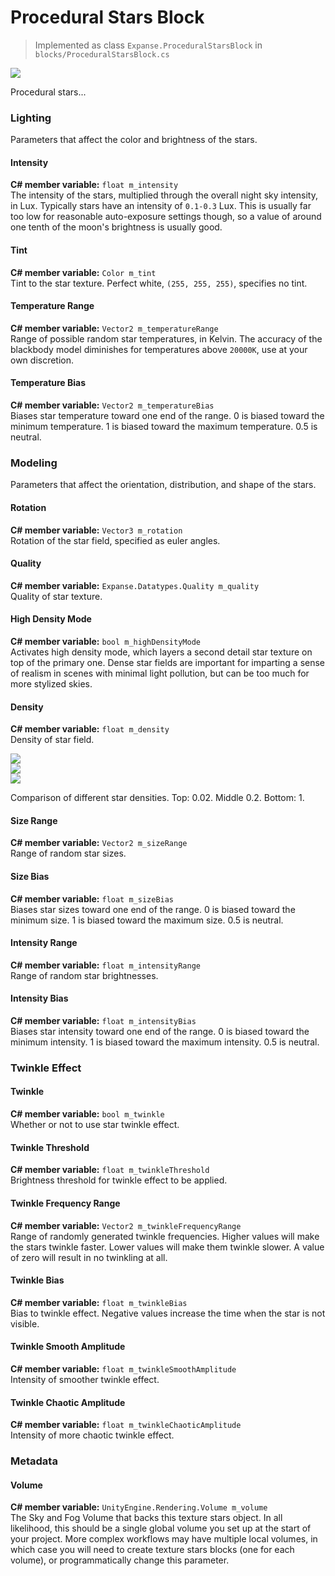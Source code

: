# Procedural Stars Block

> Implemented as class `Expanse.ProceduralStarsBlock` in `blocks/ProceduralStarsBlock.cs`

<div class="img-block">
    <div class="img-row">
        <div class="img-col"><img src="img/stars/star_splash.png"/></div>
    </div>
</div>

Procedural stars...

<!---------------------------------------------------------------------------------------->
<!--------------------------------------- LIGHTING --------------------------------------->
<!---------------------------------------------------------------------------------------->

### Lighting

Parameters that affect the color and brightness of the stars.

#### Intensity
**C# member variable:** `float m_intensity` \
The intensity of the stars, multiplied through the overall night sky intensity, in Lux. Typically stars have an intensity of `0.1-0.3` Lux. This is usually far too low for reasonable auto-exposure settings though, so a value of around one tenth of the moon's brightness is usually good.

#### Tint
**C# member variable:** `Color m_tint` \
Tint to the star texture. Perfect white, `(255, 255, 255)`, specifies no tint.

#### Temperature Range
**C# member variable:** `Vector2 m_temperatureRange` \
Range of possible random star temperatures, in Kelvin. The accuracy of the blackbody model diminishes for temperatures above `20000K`, use at your own discretion.

#### Temperature Bias
**C# member variable:** `Vector2 m_temperatureBias` \
Biases star temperature toward one end of the range. 0 is biased toward the minimum temperature. 1 is biased toward the maximum temperature. 0.5 is neutral.

<!---------------------------------------------------------------------------------------->
<!--------------------------------------- MODELING --------------------------------------->
<!---------------------------------------------------------------------------------------->

### Modeling

Parameters that affect the orientation, distribution, and shape of the stars.

#### Rotation
**C# member variable:** `Vector3 m_rotation` \
Rotation of the star field, specified as euler angles.

#### Quality
**C# member variable:** `Expanse.Datatypes.Quality m_quality` \
Quality of star texture.

#### High Density Mode
**C# member variable:** `bool m_highDensityMode` \
Activates high density mode, which layers a second detail star texture on top of the primary one. Dense star fields are important for imparting a sense of realism in scenes with minimal light pollution, but can be too much for more stylized skies.

#### Density
**C# member variable:** `float m_density` \
Density of star field.

<div class="img-block">
    <div class="img-row">
        <div class="img-col"><img src="img/stars/density_0.02.jpg"/></div>
    </div>
    <div class="img-row">
        <div class="img-col"><img src="img/stars/density_0.2.jpg"/></div>
    </div>
    <div class="img-row">
        <div class="img-col"><img src="img/stars/density_1.jpg"/></div>
    </div>
    <p>Comparison of different star densities. Top: 0.02. Middle 0.2. Bottom: 1.</p>
</div>

#### Size Range
**C# member variable:** `Vector2 m_sizeRange` \
Range of random star sizes.

#### Size Bias
**C# member variable:** `float m_sizeBias` \
Biases star sizes toward one end of the range. 0 is biased toward the minimum size. 1 is biased toward the maximum size. 0.5 is neutral.

#### Intensity Range
**C# member variable:** `float m_intensityRange` \
Range of random star brightnesses.

#### Intensity Bias
**C# member variable:** `float m_intensityBias` \
Biases star intensity toward one end of the range. 0 is biased toward the minimum intensity. 1 is biased toward the maximum intensity. 0.5 is neutral.

<!---------------------------------------------------------------------------------------->
<!------------------------------=--------- TWINKLE --------------------------------------->
<!---------------------------------------------------------------------------------------->

### Twinkle Effect

#### Twinkle
**C# member variable:** `bool m_twinkle` \
Whether or not to use star twinkle effect.

#### Twinkle Threshold
**C# member variable:** `float m_twinkleThreshold` \
Brightness threshold for twinkle effect to be applied.

#### Twinkle Frequency Range
**C# member variable:** `Vector2 m_twinkleFrequencyRange` \
Range of randomly generated twinkle frequencies. Higher values will make the stars twinkle faster. Lower values will make them twinkle slower. A value of zero will result in no twinkling at all.

#### Twinkle Bias
**C# member variable:** `float m_twinkleBias` \
Bias to twinkle effect. Negative values increase the time when the star is not visible.

#### Twinkle Smooth Amplitude
**C# member variable:** `float m_twinkleSmoothAmplitude` \
Intensity of smoother twinkle effect.

#### Twinkle Chaotic Amplitude
**C# member variable:** `float m_twinkleChaoticAmplitude` \
Intensity of more chaotic twinkle effect.


<!---------------------------------------------------------------------------------------->
<!--------------------------------------- METADATA --------------------------------------->
<!---------------------------------------------------------------------------------------->

### Metadata

#### Volume
**C# member variable:** `UnityEngine.Rendering.Volume m_volume` \
The Sky and Fog Volume that backs this texture stars object. In all likelihood, this should be a single global volume you set up at the start of your project. More complex workflows may have multiple local volumes, in which case you will need to create texture stars blocks (one for each volume), or programmatically change this parameter.